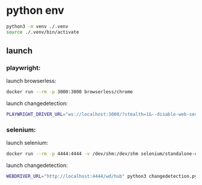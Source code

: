 # python env
```bash
python3 -m venv ./.venv 
source ./.venv/bin/activate
```

## launch

### playwright:
launch browserless:
```bash
docker run --rm -p 3000:3000 browserless/chrome 
```

launch changedetection:
```bash
PLAYWRIGHT_DRIVER_URL="ws://localhost:3000/?stealth=1&--disable-web-security=true" python3 changedetection.py -d $(pwd)/datastore -p 5000
```

### selenium:
launch selenium:
```bash
docker run --rm -p 4444:4444 -v /dev/shm:/dev/shm selenium/standalone-chrome-debug:3.141.59
```

launch changedetection:
```bash
WEBDRIVER_URL="http://localhost:4444/wd/hub" python3 changedetection.py -d $(pwd)/datastore -p 5000
```